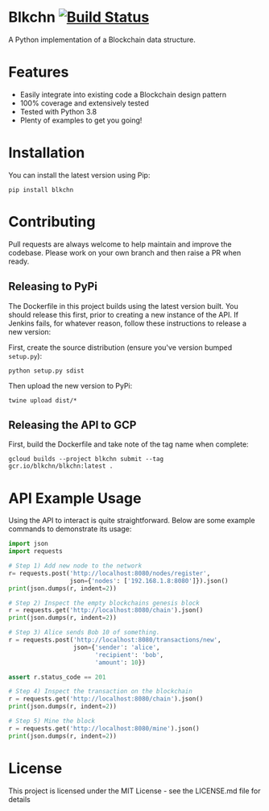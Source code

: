 # Blkchn [![Build Status](http://178.62.80.42:8081/buildStatus/icon?job=blkchn%2Fdevelop&build=2)](http://178.62.80.42:8081/job/blkchn/job/develop/2/)

A Python implementation of a Blockchain data structure.

# Features

  * Easily integrate into existing code a Blockchain design pattern
  * 100% coverage and extensively tested
  * Tested with Python 3.8
  * Plenty of examples to get you going!

# Installation

You can install the latest version using Pip:

`pip install blkchn`

# Contributing

Pull requests are always welcome to help maintain and improve the codebase.
Please work on your own branch and then raise a PR when ready.

## Releasing to PyPi

The Dockerfile in this project builds using the latest version built.
You should release this first, prior to creating a new instance of the API.
If Jenkins fails, for whatever reason, follow these instructions to release a new version:

First, create the source distribution (ensure you've version bumped `setup.py`):

`python setup.py sdist`

Then upload the new version to PyPi:

`twine upload dist/*`

## Releasing the API to GCP

First, build the Dockerfile and take note of the tag name when complete:

`gcloud builds --project blkchn submit --tag gcr.io/blkchn/blkchn:latest .`

# API Example Usage

Using the API to interact is quite straightforward. Below are some example commands
to demonstrate its usage:

```python
import json
import requests

# Step 1) Add new node to the network
r= requests.post('http://localhost:8080/nodes/register',
                 json={'nodes': ['192.168.1.8:8080']}).json()
print(json.dumps(r, indent=2))

# Step 2) Inspect the empty blockchains genesis block
r = requests.get('http://localhost:8080/chain').json()
print(json.dumps(r, indent=2))

# Step 3) Alice sends Bob 10 of something.
r = requests.post('http://localhost:8080/transactions/new',
                  json={'sender': 'alice',
                        'recipient': 'bob',
                        'amount': 10})

assert r.status_code == 201

# Step 4) Inspect the transaction on the blockchain
r = requests.get('http://localhost:8080/chain').json()
print(json.dumps(r, indent=2))

# Step 5) Mine the block
r = requests.get('http://localhost:8080/mine').json()
print(json.dumps(r, indent=2))
```

# License

This project is licensed under the MIT License - see the LICENSE.md file for details